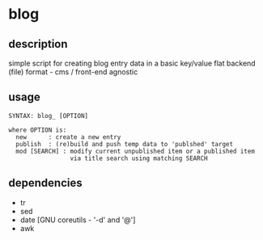 # blog

## description
simple script for creating blog entry data in a basic key/value flat backend (file) format - cms / front-end agnostic

## usage
```
SYNTAX: blog_ [OPTION]

where OPTION is:
  new      : create a new entry
  publish  : (re)build and push temp data to 'publshed' target
  mod [SEARCH] : modify current unpublished item or a published item
                 via title search using matching SEARCH
```

## dependencies
- tr
- sed
- date [GNU coreutils - '-d' and '@']
- awk
